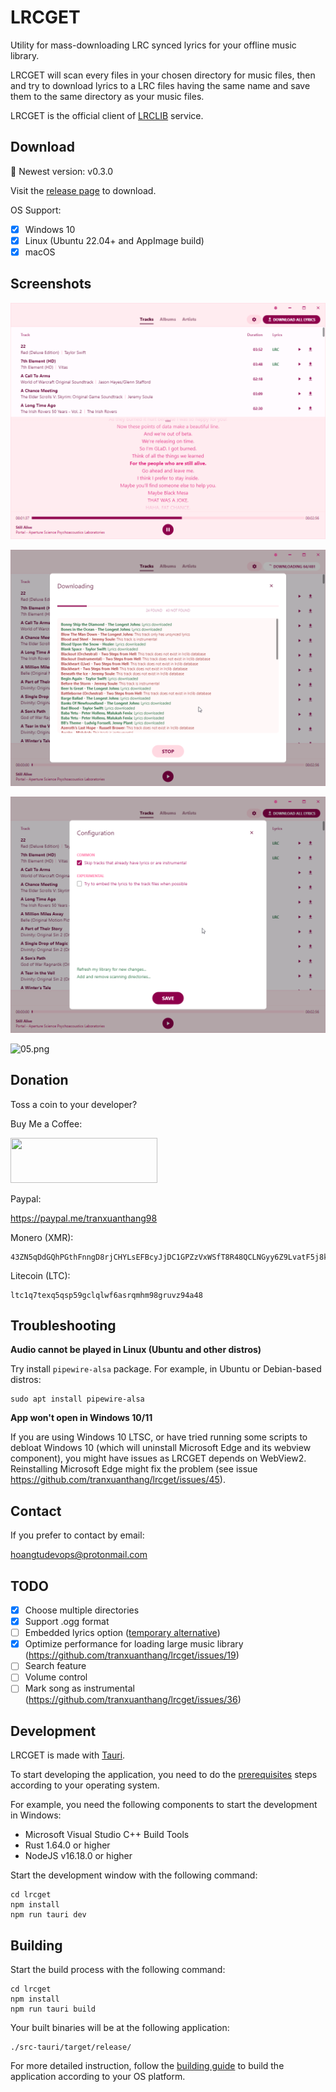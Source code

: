 # LRCGET

Utility for mass-downloading LRC synced lyrics for your offline music library.

LRCGET will scan every files in your chosen directory for music files, then and try to download lyrics to a LRC files having the same name and save them to the same directory as your music files.

LRCGET is the official client of [LRCLIB](https://lrclib.net) service.

## Download

🎉 Newest version: v0.3.0

Visit the [release page](https://github.com/tranxuanthang/lrcget/releases) to download.

OS Support:

- [x] Windows 10
- [x] Linux (Ubuntu 22.04+ and AppImage build)
- [x] macOS

## Screenshots

![02.png](screenshots/02.png?2)

![03.png](screenshots/03.png?2)

![04.png](screenshots/04.png?2)

![05.png](screenshots/05.png?2)

## Donation

Toss a coin to your developer?

Buy Me a Coffee:

<a href="https://www.buymeacoffee.com/thangtran" target="_blank">
  <img
    src="https://img.buymeacoffee.com/button-api/?text=Buy me a coffee&emoji=&slug=thangtran&button_colour=FFDD00&font_colour=000000&font_family=Cookie&outline_colour=000000&coffee_colour=ffffff"
    width="235"
    height="72"
  />
</a>

Paypal:

https://paypal.me/tranxuanthang98

Monero (XMR):

```
43ZN5qDdGQhPGthFnngD8rjCHYLsEFBcyJjDC1GPZzVxWSfT8R48QCLNGyy6Z9LvatF5j8kSgv23DgJpixJg8bnmMnKm3b7
```

Litecoin (LTC):

```
ltc1q7texq5qsp59gclqlwf6asrqmhm98gruvz94a48
```

## Troubleshooting

**Audio cannot be played in Linux (Ubuntu and other distros)**

Try install `pipewire-alsa` package. For example, in Ubuntu or Debian-based distros:

```
sudo apt install pipewire-alsa
```

**App won't open in Windows 10/11**

If you are using Windows 10 LTSC, or have tried running some scripts to debloat Windows 10 (which will uninstall Microsoft Edge and its webview component), you might have issues as LRCGET depends on WebView2. Reinstalling Microsoft Edge might fix the problem (see issue https://github.com/tranxuanthang/lrcget/issues/45).

## Contact

If you prefer to contact by email:

[hoangtudevops@protonmail.com](mailto:hoangtudevops@protonmail.com)

## TODO

- [x] Choose multiple directories
- [x] Support .ogg format
- [ ] Embedded lyrics option ([temporary alternative](https://github.com/TheRedSpy15/lrcput))
- [x] Optimize performance for loading large music library (https://github.com/tranxuanthang/lrcget/issues/19)
- [ ] Search feature
- [ ] Volume control
- [ ] Mark song as instrumental (https://github.com/tranxuanthang/lrcget/issues/36)

## Development

LRCGET is made with [Tauri](https://tauri.app).

To start developing the application, you need to do the [prerequisites](https://tauri.app/v1/guides/getting-started/prerequisites) steps according to your operating system.

For example, you need the following components to start the development in Windows:

- Microsoft Visual Studio C++ Build Tools
- Rust 1.64.0 or higher
- NodeJS v16.18.0 or higher

Start the development window with the following command:

``` shell
cd lrcget
npm install
npm run tauri dev
```

## Building

Start the build process with the following command:

``` shell
cd lrcget
npm install
npm run tauri build
```

Your built binaries will be at the following application:

```
./src-tauri/target/release/
```

For more detailed instruction, follow the [building guide](https://tauri.app/v1/guides/building/) to build the application according to your OS platform.
